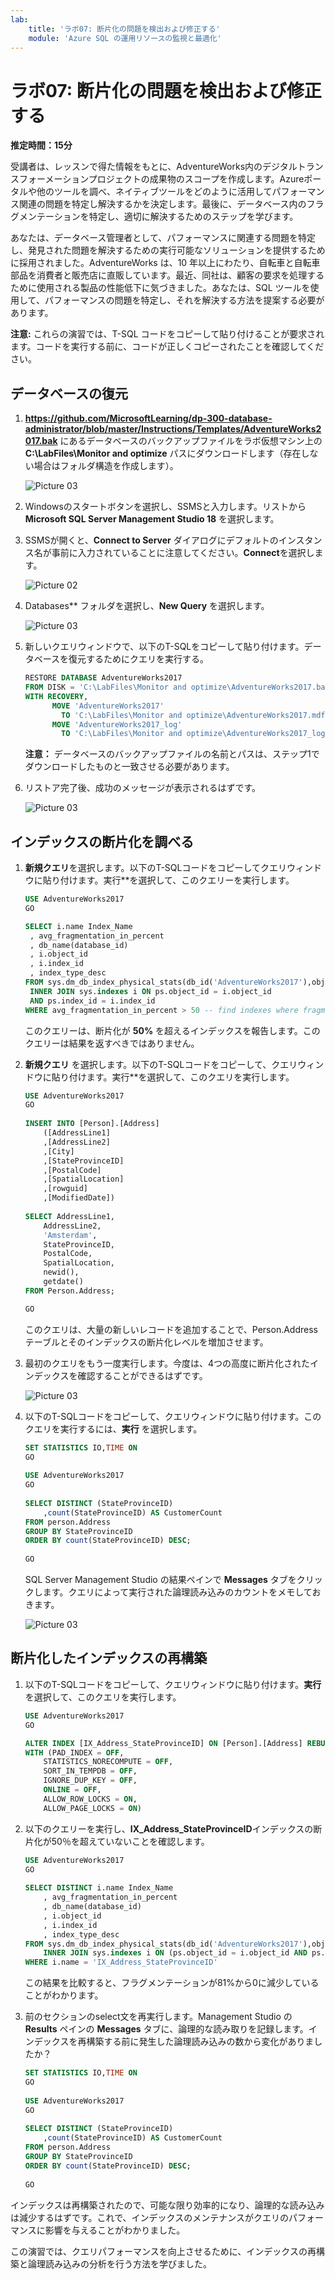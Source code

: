 ```yaml
---
lab:
    title: 'ラボ07: 断片化の問題を検出および修正する'
    module: 'Azure SQL の運用リソースの監視と最適化'
---
```


# ラボ07: 断片化の問題を検出および修正する

**推定時間：15分**

受講者は、レッスンで得た情報をもとに、AdventureWorks内のデジタルトランスフォーメーションプロジェクトの成果物のスコープを作成します。Azureポータルや他のツールを調べ、ネイティブツールをどのように活用してパフォーマンス関連の問題を特定し解決するかを決定します。最後に、データベース内のフラグメンテーションを特定し、適切に解決するためのステップを学びます。

あなたは、データベース管理者として、パフォーマンスに関連する問題を特定し、発見された問題を解決するための実行可能なソリューションを提供するために採用されました。AdventureWorks は、10 年以上にわたり、自転車と自転車部品を消費者と販売店に直販しています。最近、同社は、顧客の要求を処理するために使用される製品の性能低下に気づきました。あなたは、SQL ツールを使用して、パフォーマンスの問題を特定し、それを解決する方法を提案する必要があります。

**注意:** これらの演習では、T-SQL コードをコピーして貼り付けることが要求されます。コードを実行する前に、コードが正しくコピーされたことを確認してください。

## データベースの復元

1. **https://github.com/MicrosoftLearning/dp-300-database-administrator/blob/master/Instructions/Templates/AdventureWorks2017.bak** にあるデータベースのバックアップファイルをラボ仮想マシン上の **C:\LabFiles\Monitor and optimize** パスにダウンロードします（存在しない場合はフォルダ構造を作成します）。

    ![Picture 03](../images/dp-300-module-07-lab-03.png)

1. Windowsのスタートボタンを選択し、SSMSと入力します。リストから **Microsoft SQL Server Management Studio 18** を選択します。 

1. SSMSが開くと、**Connect to Server** ダイアログにデフォルトのインスタンス名が事前に入力されていることに注意してください。**Connect**を選択します。

    ![Picture 02](../images/dp-300-module-07-lab-01.png)

1. Databases** フォルダを選択し、**New Query** を選択します。

    ![Picture 03](../images/dp-300-module-07-lab-04.png)

1. 新しいクエリウィンドウで、以下のT-SQLをコピーして貼り付けます。データベースを復元するためにクエリを実行する。

    ```sql
    RESTORE DATABASE AdventureWorks2017
    FROM DISK = 'C:\LabFiles\Monitor and optimize\AdventureWorks2017.bak'
    WITH RECOVERY,
          MOVE 'AdventureWorks2017' 
            TO 'C:\LabFiles\Monitor and optimize\AdventureWorks2017.mdf',
          MOVE 'AdventureWorks2017_log'
            TO 'C:\LabFiles\Monitor and optimize\AdventureWorks2017_log.ldf';
    ```

    **注意：** データベースのバックアップファイルの名前とパスは、ステップ1でダウンロードしたものと一致させる必要があります。

1. リストア完了後、成功のメッセージが表示されるはずです。

    ![Picture 03](../images/dp-300-module-07-lab-05.png)

## インデックスの断片化を調べる

1. **新規クエリ**を選択します。以下のT-SQLコードをコピーしてクエリウィンドウに貼り付けます。実行**を選択して、このクエリーを実行します。

    ```sql
    USE AdventureWorks2017
    GO
    
    SELECT i.name Index_Name
     , avg_fragmentation_in_percent
     , db_name(database_id)
     , i.object_id
     , i.index_id
     , index_type_desc
    FROM sys.dm_db_index_physical_stats(db_id('AdventureWorks2017'),object_id('person.address'),NULL,NULL,'DETAILED') ps
     INNER JOIN sys.indexes i ON ps.object_id = i.object_id 
     AND ps.index_id = i.index_id
    WHERE avg_fragmentation_in_percent > 50 -- find indexes where fragmentation is greater than 50%
    ```

    このクエリーは、断片化が **50%** を超えるインデックスを報告します。このクエリーは結果を返すべきではありません。

1. **新規クエリ** を選択します。以下のT-SQLコードをコピーして、クエリウィンドウに貼り付けます。実行**を選択して、このクエリを実行します。

    ```sql
    USE AdventureWorks2017
    GO
        
    INSERT INTO [Person].[Address]
        ([AddressLine1]
        ,[AddressLine2]
        ,[City]
        ,[StateProvinceID]
        ,[PostalCode]
        ,[SpatialLocation]
        ,[rowguid]
        ,[ModifiedDate])
        
    SELECT AddressLine1,
        AddressLine2, 
        'Amsterdam',
        StateProvinceID, 
        PostalCode, 
        SpatialLocation, 
        newid(), 
        getdate()
    FROM Person.Address;
    
    GO
    ```

    このクエリは、大量の新しいレコードを追加することで、Person.Address テーブルとそのインデックスの断片化レベルを増加させます。

1. 最初のクエリをもう一度実行します。今度は、4つの高度に断片化されたインデックスを確認することができるはずです。

    ![Picture 03](../images/dp-300-module-07-lab-06.png)


1. 以下のT-SQLコードをコピーして、クエリウィンドウに貼り付けます。このクエリを実行するには、**実行** を選択します。

    ```sql
    SET STATISTICS IO,TIME ON
    GO
        
    USE AdventureWorks2017
    GO
        
    SELECT DISTINCT (StateProvinceID)
        ,count(StateProvinceID) AS CustomerCount
    FROM person.Address
    GROUP BY StateProvinceID
    ORDER BY count(StateProvinceID) DESC;
        
    GO
    ```

    SQL Server Management Studio の結果ペインで **Messages** タブをクリックします。クエリによって実行された論理読み込みのカウントをメモしておきます。

    ![Picture 03](../images/dp-300-module-07-lab-07.png)

## 断片化したインデックスの再構築

1. 以下のT-SQLコードをコピーして、クエリウィンドウに貼り付けます。**実行**を選択して、このクエリを実行します。

    ```sql
    USE AdventureWorks2017
    GO
    
    ALTER INDEX [IX_Address_StateProvinceID] ON [Person].[Address] REBUILD PARTITION = ALL 
    WITH (PAD_INDEX = OFF, 
        STATISTICS_NORECOMPUTE = OFF, 
        SORT_IN_TEMPDB = OFF, 
        IGNORE_DUP_KEY = OFF, 
        ONLINE = OFF, 
        ALLOW_ROW_LOCKS = ON, 
        ALLOW_PAGE_LOCKS = ON)
    ```

1. 以下のクエリーを実行し、**IX_Address_StateProvinceID**インデックスの断片化が50％を超えていないことを確認します。

    ```sql
    USE AdventureWorks2017
    GO
        
    SELECT DISTINCT i.name Index_Name
        , avg_fragmentation_in_percent
        , db_name(database_id)
        , i.object_id
        , i.index_id
        , index_type_desc
    FROM sys.dm_db_index_physical_stats(db_id('AdventureWorks2017'),object_id('person.address'),NULL,NULL,'DETAILED') ps
        INNER JOIN sys.indexes i ON (ps.object_id = i.object_id AND ps.index_id = i.index_id)
    WHERE i.name = 'IX_Address_StateProvinceID'
    ```

    この結果を比較すると、フラグメンテーションが81%から0に減少していることがわかります。

1. 前のセクションのselect文を再実行します。Management Studio の **Results** ペインの **Messages** タブに、論理的な読み取りを記録します。インデックスを再構築する前に発生した論理読み込みの数から変化がありましたか？

    ```sql
    SET STATISTICS IO,TIME ON
    GO
        
    USE AdventureWorks2017
    GO
        
    SELECT DISTINCT (StateProvinceID)
        ,count(StateProvinceID) AS CustomerCount
    FROM person.Address
    GROUP BY StateProvinceID
    ORDER BY count(StateProvinceID) DESC;
        
    GO
    ```

インデックスは再構築されたので、可能な限り効率的になり、論理的な読み込みは減少するはずです。これで、インデックスのメンテナンスがクエリのパフォーマンスに影響を与えることがわかりました。

この演習では、クエリパフォーマンスを向上させるために、インデックスの再構築と論理読み込みの分析を行う方法を学びました。
